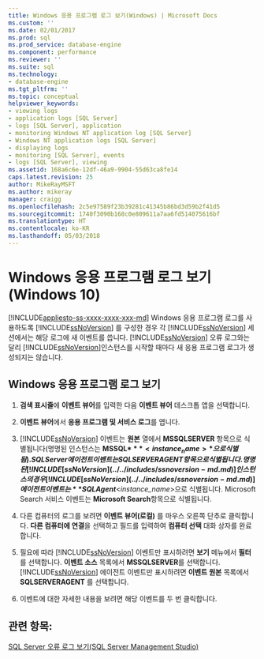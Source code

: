 ```yaml
---
title: Windows 응용 프로그램 로그 보기(Windows) | Microsoft Docs
ms.custom: ''
ms.date: 02/01/2017
ms.prod: sql
ms.prod_service: database-engine
ms.component: performance
ms.reviewer: ''
ms.suite: sql
ms.technology:
- database-engine
ms.tgt_pltfrm: ''
ms.topic: conceptual
helpviewer_keywords:
- viewing logs
- application logs [SQL Server]
- logs [SQL Server], application
- monitoring Windows NT application log [SQL Server]
- Windows NT application logs [SQL Server]
- displaying logs
- monitoring [SQL Server], events
- logs [SQL Server], viewing
ms.assetid: 168a6c6e-12df-46a9-9904-55d63ca8fe14
caps.latest.revision: 25
author: MikeRayMSFT
ms.author: mikeray
manager: craigg
ms.openlocfilehash: 2c5e97589f23b39281c41345b86bd3d59b2f41d5
ms.sourcegitcommit: 1740f3090b168c0e809611a7aa6fd514075616bf
ms.translationtype: HT
ms.contentlocale: ko-KR
ms.lasthandoff: 05/03/2018
---
```

# <a name="view-the-windows-application-log-windows-10"></a>Windows 응용 프로그램 로그 보기(Windows 10)
[!INCLUDE[appliesto-ss-xxxx-xxxx-xxx-md](../../includes/appliesto-ss-xxxx-xxxx-xxx-md.md)]
  Windows 응용 프로그램 로그를 사용하도록 [!INCLUDE[ssNoVersion](../../includes/ssnoversion-md.md)] 를 구성한 경우 각 [!INCLUDE[ssNoVersion](../../includes/ssnoversion-md.md)] 세션에서는 해당 로그에 새 이벤트를 씁니다. [!INCLUDE[ssNoVersion](../../includes/ssnoversion-md.md)] 오류 로그와는 달리 [!INCLUDE[ssNoVersion](../../includes/ssnoversion-md.md)]인스턴스를 시작할 때마다 새 응용 프로그램 로그가 생성되지는 않습니다.  
  
## <a name="view-the-windows-application-log"></a>Windows 응용 프로그램 로그 보기  
  
1. **검색 표시줄**에 **이벤트 뷰어**를 입력한 다음 **이벤트 뷰어** 데스크톱 앱을 선택합니다.
  
2. **이벤트 뷰어**에서 **응용 프로그램 및 서비스 로그**를 엽니다.

3. [!INCLUDE[ssNoVersion](../../includes/ssnoversion-md.md)] 이벤트는 **원본** 열에서 **MSSQLSERVER** 항목으로 식별됩니다(명명된 인스턴스는 **MSSQL$***<instance_name>* 으로 식별됨). SQL Server 에이전트 이벤트는 SQLSERVERAGENT 항목으로 식별됩니다. 명명된 [!INCLUDE[ssNoVersion](../../includes/ssnoversion-md.md)] 인스턴스의 경우 [!INCLUDE[ssNoVersion](../../includes/ssnoversion-md.md)] 에이전트 이벤트는 **SQLAgent$**\<*instance_name*>으로 식별됩니다. Microsoft Search 서비스 이벤트는 **Microsoft Search**항목으로 식별됩니다.  
  
4. 다른 컴퓨터의 로그를 보려면 **이벤트 뷰어(로컬)** 를 마우스 오른쪽 단추로 클릭합니다. **다른 컴퓨터에 연결**을 선택하고 필드를 입력하여 **컴퓨터 선택** 대화 상자를 완료합니다.  
  
5. 필요에 따라 [!INCLUDE[ssNoVersion](../../includes/ssnoversion-md.md)] 이벤트만 표시하려면 **보기** 메뉴에서 **필터**를 선택합니다. **이벤트 소스** 목록에서 **MSSQLSERVER**를 선택합니다. [!INCLUDE[ssNoVersion](../../includes/ssnoversion-md.md)] 에이전트 이벤트만 표시하려면 **이벤트 원본** 목록에서 **SQLSERVERAGENT** 를 선택합니다.  
  
6. 이벤트에 대한 자세한 내용을 보려면 해당 이벤트를 두 번 클릭합니다.  
  
## <a name="see-also"></a>관련 항목:  
 [SQL Server 오류 로그 보기&#40;SQL Server Management Studio&#41;](../../relational-databases/performance/view-the-sql-server-error-log-sql-server-management-studio.md)  
  
  
